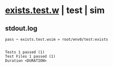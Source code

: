 # [exists.test.w](../../../../../../examples/tests/sdk_tests/bucket/exists.test.w) | test | sim

## stdout.log
```log
pass ─ exists.test.wsim » root/env0/test:exists
 
 
Tests 1 passed (1)
Test Files 1 passed (1)
Duration <DURATION>
```

